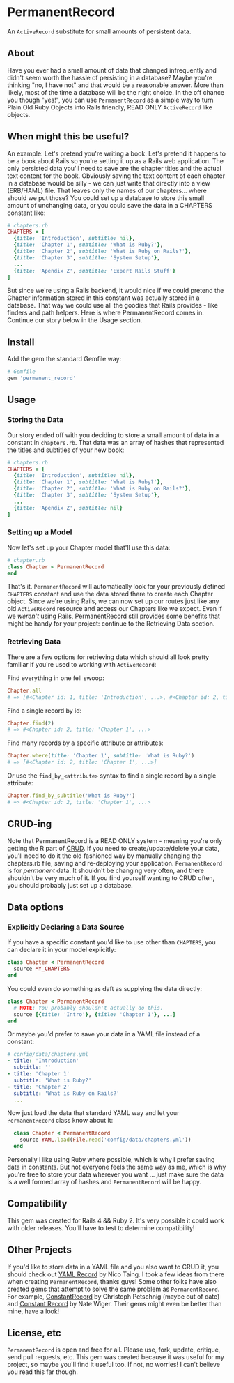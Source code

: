 # PermanentRecord #

An `ActiveRecord` substitute for small amounts of persistent data.

## About ##

Have you ever had a small amount of data that changed infrequently and didn't seem worth the hassle of persisting in a database? Maybe you're thinking "no, I have not" and that would be a reasonable answer. More than likely, most of the time a database will be the right choice. In the off chance you though "yes!", you can use `PermanentRecord` as a simple way to turn Plain Old Ruby Objects into Rails friendly, READ ONLY `ActiveRecord` like objects.

## When might this be useful? ##

An example: Let's pretend you're writing a book. Let's pretend it happens to be a book about Rails so you're setting it up as a Rails web application. The only persisted data you'll need to save are the chapter titles and the actual text content for the book. Obviously saving the text content of each chapter in a database would be silly - we can just write that directly into a view (ERB/HAML) file. That leaves only the names of our chapters... where should we put those? You could set up a database to store this small amount of unchanging data, or you could save the data in a CHAPTERS constant like:

```ruby
# chapters.rb
CHAPTERS = [
  {title: 'Introduction', subtitle: nil},
  {title: 'Chapter 1', subtitle: 'What is Ruby?'},
  {title: 'Chapter 2', subtitle: 'What is Ruby on Rails?'},
  {title: 'Chapter 3', subtitle: 'System Setup'},
  ...
  {title: 'Apendix Z', subtitle: 'Expert Rails Stuff'}
]
```

But since we're using a Rails backend, it would nice if we could pretend the Chapter information stored in this constant was actually stored in a database. That way we could use all the goodies that Rails provides - like finders and path helpers. Here is where PermanentRecord comes in. Continue our story below in the Usage section. 


## Install ##

Add the gem the standard Gemfile way:

```ruby
# Gemfile
gem 'permanent_record'
```

## Usage ##

### Storing the Data ###

Our story ended off with you deciding to store a small amount of data in a constant in `chapters.rb`. That data was an array of hashes that represented the titles and subtitles of your new book:

```ruby
# chapters.rb
CHAPTERS = [
  {title: 'Introduction', subtitle: nil},
  {title: 'Chapter 1', subtitle: 'What is Ruby?'},
  {title: 'Chapter 2', subtitle: 'What is Ruby on Rails?'},
  {title: 'Chapter 3', subtitle: 'System Setup'},
  ...
  {title: 'Apendix Z', subtitle: nil}
]
```

### Setting up a Model ###

Now let's set up your Chapter model that'll use this data:

```ruby
# chapter.rb
class Chapter < PermanentRecord
end
```

That's it. `PermanentRecord` will automatically look for your previously defined `CHAPTERS` constant and use the data stored there to create each Chapter object. Since we're using Rails, we can now set up our routes just like any old `ActiveRecord` resource and access our Chapters like we expect. Even if we *weren't* using Rails, PermanentRecord still provides some benefits that might be handy for your project: continue to the Retrieving Data section.

### Retrieving Data ###

There are a few options for retrieving data which should all look pretty familiar if you're used to working with `ActiveRecord`:

Find everything in one fell swoop:
```ruby
Chapter.all
# => [#<Chapter id: 1, title: 'Introduction', ...>, #<Chapter id: 2, title: 'Chapter 1', ...>, ...]
```

Find a single record by id:
```ruby
Chapter.find(2)
# => #<Chapter id: 2, title: 'Chapter 1', ...>
```

Find many records by a specific attribute or attributes:
```ruby
Chapter.where(title: 'Chapter 1', subtitle: 'What is Ruby?')
# => [#<Chapter id: 2, title: 'Chapter 1', ...>]
```

Or use the `find_by_<attribute>` syntax to find a single record by a single attribute:
```ruby
Chapter.find_by_subtitle('What is Ruby?')
# => #<Chapter id: 2, title: 'Chapter 1', ...>
```

## CRUD-ing ##

Note that PermanentRecord is a READ ONLY system - meaning you're only getting the R part of [CRUD](https://en.wikipedia.org/wiki/Create,_read,_update_and_delete). If you need to create/update/delete your data, you'll need to do it the old fashioned way by manually changing the chapters.rb file, saving and re-deploying your application. `PermanentRecord` is for *permanent* data. It shouldn't be changing very often, and there shouldn't be very much of it. If you find yourself wanting to CRUD often, you should probably just set up a database. 

## Data options ##

### Explicitly Declaring a Data Source ###

If you have a specific constant you'd like to use other than `CHAPTERS`, you can declare it in your model explicitly: 

```ruby
class Chapter < PermanentRecord
  source MY_CHAPTERS
end
```

You could even do something as daft as supplying the data directly: 

```ruby
class Chapter < PermanentRecord
  # NOTE: You probably shouldn't actually do this.
  source [{title: 'Intro'}, {title: 'Chapter 1'}, ...]
end
```

Or maybe you'd prefer to save your data in a YAML file instead of a constant:

```yaml
# config/data/chapters.yml
- title: 'Introduction'
  subtitle: ''
- title: 'Chapter 1'
  subtitle: 'What is Ruby?'
- title: 'Chapter 2'
  subtitle: 'What is Ruby on Rails?'
  ...
```

Now just load the data that standard YAML way and let your `PermanentRecord` class know about it:

```ruby
  class Chapter < PermanentRecord
    source YAML.load(File.read('config/data/chapters.yml'))
  end
```

Personally I like using Ruby where possible, which is why I prefer saving data in constants. But not everyone feels the same way as me, which is why you're free to store your data wherever you want ... just make sure the data is a well formed array of hashes and `PermanentRecord` will be happy.

## Compatibility ##

This gem was created for Rails 4 && Ruby 2. It's very possible it could work with older releases. You'll have to test to determine compatibility!

## Other Projects ##

If you'd like to store data in a YAML file and you also want to CRUD it, you should check out [YAML Record](https://github.com/nicotaing/yaml_record) by Nico Taing. I took a few ideas from there when creating `PermanentRecord`, thanks guys! Some other folks have also created gems that attempt to solve the same problem as `PermanentRecord`. For example, [ConstantRecord](https://github.com/cpetschnig/constantrecord) by Christoph Petschnig (maybe out of date) and [Constant Record](https://github.com/nateware/constant_record) by Nate Wiger. Their gems might even be better than mine, have a look!

## License, etc ##

`PermanentRecord` is open and free for all. Please use, fork, update, critique, send pull requests, etc. This gem was created because it was useful for my project, so maybe you'll find it useful too. If not, no worries! I can't believe you read this far though.